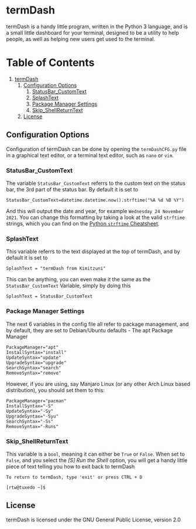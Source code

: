 <a id="orgc08c443"></a>

# termDash

termDash is a handy little program, written in the Python 3 language, and is a small little dashboard for your terminal, designed to be a utility to help people, as well as helping new users get used to the terminal.

# Table of Contents

1.  [termDash](#orgc08c443)
    1.  [Configuration Options](#orge286326)
        1.  [StatusBar_CustomText](#orgf367878)
        2.  [SplashText](#org13a671d)
        3.  [Package Manager Settings](#org6a37a0b)
        4.  [Skip_ShellReturnText](#org373cba2)
    2.  [License](#orgf00e278)

<a id="orge286326"></a>

## Configuration Options

Configuration of termDash can be done by opening the `termDashCFG.py` file in a graphical text editor, or a terminal text editor, such as `nano` or `vim`.


<a id="orgf367878"></a>

### StatusBar_CustomText

The variable `StatusBar_CustomText` referrs to the custom text on the status bar, the 3rd part of the status bar. By default it is set to

    StatusBar_CustomText=datetime.datetime.now().strftime("%A %d %B %Y")

And this will output the date and year, for example `Wednesday 24 November 2021`. You can change this formatting by taking a look at the valid `strftime` strings, which you can find on the [Python `strftime` Cheatsheet](https://strftime.org/).


<a id="org13a671d"></a>

### SplashText

This variable referrs to the text displayed at the top of termDash, and by default it is set to

    SplashText = "termDash from Kimitzuni"

This can be anything, you can even make it the same as the `StatusBar_CustomText` Variable, simply by doing this

    SplashText = StatusBar_CustomText


<a id="org6a37a0b"></a>

### Package Manager Settings

The next 6 variables in the config file all refer to package management, and by default, they are set to Debian/Ubuntu defaults - The apt Package Manager

    PackageManager="apt"
    InstallSyntax="install"
    UpdateSyntax="update"
    UpgradeSyntax="upgrade"
    SearchSyntax="search"
    RemoveSyntax="remove"
    
However, if you are using, say Manjaro Linux (or any other Arch Linux based distribution), you should set them to this:

    PackageManager="pacman"
    InstallSyntax="-S"
    UpdateSyntax="-Sy"
    UpgradeSyntax="-Syu"
    SearchSyntax="-Ss"
    RemoveSyntax="-Runs"


<a id="org373cba2"></a>

### Skip_ShellReturnText</sub>

This variable is a `bool`, meaning it can either be `True` or `False`. When set to `False`, and you select the *[S] Run the Shell* option, you will get a handy little piece of text telling you how to exit back to termDash

    To return to termDash, type 'exit' or press CTRL + D
    
    [rtw@tuxedo ~]$


<a id="orgf00e278"></a>

## License

termDash is licensed under the GNU General Public License, version 2.0

